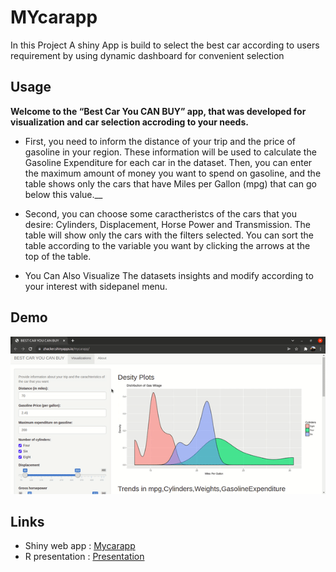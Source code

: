 # MYcarapp

In this Project A shiny App is build to select the best car according to users requirement by using dynamic dashboard for convenient selection

## Usage
__Welcome to the “Best Car You CAN BUY” app, that was developed for visualization and car selection accroding to your needs.__
- First, you need to inform the distance of your trip and the price of gasoline in your region. These information will be used to calculate the Gasoline Expenditure for each car in the dataset. Then, you can enter the maximum amount of money you want to spend on gasoline, and the table shows only the cars that have Miles per Gallon (mpg) that can go below this value.__

- Second, you can choose some caractheristcs of the cars that you desire: Cylinders, Displacement, Horse Power and Transmission. The table will show only the cars with the filters selected. You can sort the table according to the variable you want by clicking the arrows at the top of the table.

- You Can Also Visualize The datasets insights and modify according to your interest with sidepanel menu.



## Demo
![Demo](mycardemo.gif)


## Links

- Shiny web app : [Mycarapp](http://zhacker.shinyapps.io/mycarapp)
- R presentation : [Presentation](http://rpubs.com/zhacker/datapres)
